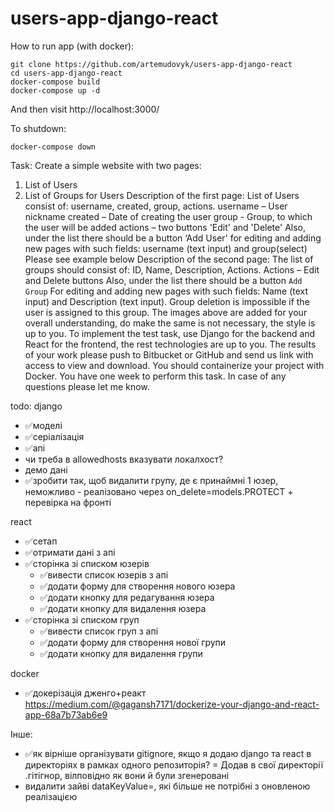 # users-app-django-react

How to run app (with docker):
```
git clone https://github.com/artemudovyk/users-app-django-react
cd users-app-django-react
docker-compose build
docker-compose up -d
```
And then visit http://localhost:3000/


To shutdown:
```
docker-compose down
```


Task:
Create a simple website with two pages:
1) List of Users
2) List of Groups for Users
Description of the first page:
List of Users consist of: username, created, group, actions.
username – User nickname
created – Date of creating the user
group - Group, to which the user will be added
actions – two buttons 'Edit' and 'Delete'
Also, under the list there should be a button ‘Add User'
for editing and adding new pages with such fields: username (text input) and group(select)
Please see example below
Description of the second page:
The list of groups should consist of: ID, Name, Description, Actions.
Actions – Edit and Delete buttons
Also, under the list there should be a button `Add Group`
For editing and adding new pages with such fields: Name (text input) and Description (text
input).
Group deletion is impossible if the user is assigned to this group.
The images above are added for your overall understanding, do make the same is not
necessary, the style is up to you.
To implement the test task, use Django for the backend and React for the frontend, the rest
technologies are up to you.
The results of your work please push to Bitbucket or GitHub and send us link with access to
view and download.
You should containerize your project with Docker.
You have one week to perform this task. In case of any questions please let me know.

todo:
django
- ✅моделі
- ✅серіалізація
- ✅апі
- чи треба в allowedhosts вказувати локалхост?
- демо дані
- ✅зробити так, щоб видалити групу, де є принаймні 1 юзер, неможливо - реалізовано через on_delete=models.PROTECT + перевірка на фронті


react
- ✅сетап
- ✅отримати дані з апі
- ✅сторінка зі списком юзерів
    - ✅вивести список юзерів з апі
    - ✅додати форму для створення нового юзера
    - ✅додати кнопку для редагування юзера
    - ✅додати кнопку для видалення юзера
- ✅сторінка зі списком груп
    - ✅вивести список груп з апі
    - ✅додати форму для створення нової групи
    - ✅додати кнопку для видалення групи


docker
- ✅докерізація дженго+реакт https://medium.com/@gagansh7171/dockerize-your-django-and-react-app-68a7b73ab6e9


Інше:
- ✅як вірніше організувати gitignore, якщо я додаю django та react в директоріях в рамках одного репозиторія? = Додав в свої директорії .гітігнор, вілповідно як вони й були згенеровані
- видалити зайві dataKeyValue=, які більше не потрібні з оновленою реалізацією
